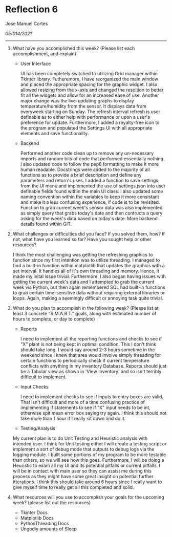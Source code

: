 # Reflection 6
Jose Manuel Cortes

*05/014/2021*

---

1. What have you accomplished this week? (Please list each accomplishment, and explain)


    * User Interface

      UI has been completely switched to utilizing Grid manager within Tkinter library. Futheremore, I have reorganized the main window and placed the appropriate spacing for the graphic widget. I also allowed resizing from the x-axis and changed the resoltion to better fit all the widgets and allow for an increased ease of use. Another major change was the live-updating graphs to display temperature/humidity from the sensor. It displays data from everyweek starting on Sunday. The refresh interval refresh is user definable as to either help with performance or upon a user's preference for update. Furthermore, I added a royalty-free icon to the program and populated the Settings UI with all appropriate elements and save functionality. 

    * Backend

      Performed another code clean up to remove any un-necessary imports and random bits of code that performed essentially nothing. I also updated code to follow the pep8 formatting to make it more human readable. Docstrings were added to the majority of all functions as to provide a brief description and define any parameters and return's uses. I added a function to save settings from the UI menu and implemented the use of settings.json into user definable fields found within the main UI class. I also updated some naming convention within the variables to keep it more consistant and make it a less confusing experience, if code is to be revisited. Function to grab current week's sensor data was also implemented as simply query that grabs today's date and then contructs a query asking for the week's data based on today's date. More backend details found within GIT.



2. What challenges or difficulties did you face? If you solved them, how? If not, what have you learned so far? Have you sought help or other resources?
   
   I think the most challenging was getting the refreshing graphics to function since my first intention was to utilize threading. I managed to find a built-in function within matplotlib that updates the graphics with a set interval. It handles all of it's own threading and memory. Hence, it made my inital issue trivial. Furthermore, I also began having issues with getting the current week's data and I attempted to grab the current week via Python, but then again remembered SQL had built-in functions to grab certain time-sensitive data without requiring external libraries or loops. Again, making a seemingly difficult or annoying task quite trivial.

3. What do you plan to accomplish in the following week? (Please list at least 3 concrete "S.M.A.R.T." goals, along with estimated number of hours to complete, or day to complete)
   
   * Reports

     I need to implement all the reporting functions and checks to see if "X" plant is not being kept in optimal condition. This I don't think should take long. I would say around 2-3 hours sometime in the weekend since I knew that area would involve simply threading for certain functions to periodically check if current temperature conflicts with anything in my inventory Database. Reports should just be a Tabular view as shown in 'View Inventory' and so isn't terribly difficult to implement.

   * Input Checks

     I need to implement checks to see if inputs to entry boxes are valid. That isn't difficult and more of a time confusing practice of implementing if statements to see if "X" input needs to be int, otherwise spit mean error box saying try again. I think this should not take more than 1 hour if I really sit down and do it.

   * Testing/Analysis
     
    My current plan is to do Unit Testing and Heuristic analysis with intended user. I think for Unit testing either I will create a testing script or implement a sort of debug mode that outputs to debug logs via the logging module. I built some portions of my program to be more testable than others, so we will see how this goes. Furthermore, I will be doing a Heuristic to exam all my UI and its potential pitfalls or current pitfalls. I will be in contact with main user so they can assist me during this process as they might have some great insight on potential further itterations. I think this should take around 6 hours since I really want to  give myself time to really get all this completed and solid. 
    
4. What resources will you use to accomplish your goals for the upcoming week? (please list out the resources)

    * Tkinter Docs
    * Matplotlib Docs
    * PythonThreading Docs
    * Ungodly amounts of Sleep